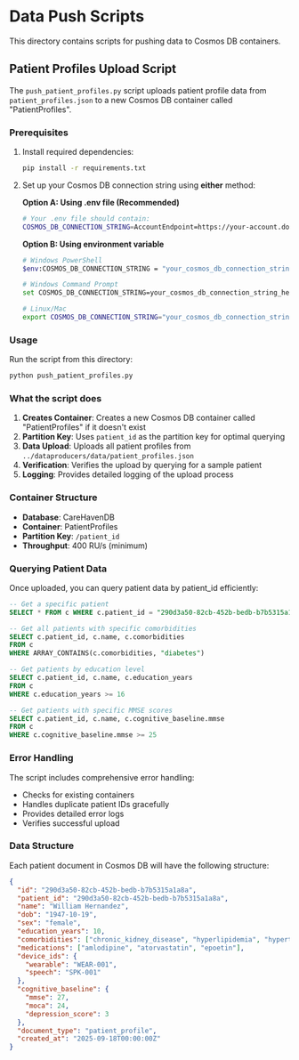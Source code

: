# Data Push Scripts

This directory contains scripts for pushing data to Cosmos DB containers.

## Patient Profiles Upload Script

The `push_patient_profiles.py` script uploads patient profile data from `patient_profiles.json` to a new Cosmos DB container called "PatientProfiles".

### Prerequisites

1. Install required dependencies:
   ```bash
   pip install -r requirements.txt
   ```

2. Set up your Cosmos DB connection string using **either** method:

   **Option A: Using .env file (Recommended)**
   ```bash
   # Your .env file should contain:
   COSMOS_DB_CONNECTION_STRING=AccountEndpoint=https://your-account.documents.azure.com:443/;AccountKey=your-key-here;
   ```

   **Option B: Using environment variable**
   ```bash
   # Windows PowerShell
   $env:COSMOS_DB_CONNECTION_STRING = "your_cosmos_db_connection_string_here"
   
   # Windows Command Prompt
   set COSMOS_DB_CONNECTION_STRING=your_cosmos_db_connection_string_here
   
   # Linux/Mac
   export COSMOS_DB_CONNECTION_STRING="your_cosmos_db_connection_string_here"
   ```

### Usage

Run the script from this directory:

```bash
python push_patient_profiles.py
```

### What the script does

1. **Creates Container**: Creates a new Cosmos DB container called "PatientProfiles" if it doesn't exist
2. **Partition Key**: Uses `patient_id` as the partition key for optimal querying
3. **Data Upload**: Uploads all patient profiles from `../dataproducers/data/patient_profiles.json`
4. **Verification**: Verifies the upload by querying for a sample patient
5. **Logging**: Provides detailed logging of the upload process

### Container Structure

- **Database**: CareHavenDB
- **Container**: PatientProfiles
- **Partition Key**: `/patient_id`
- **Throughput**: 400 RU/s (minimum)

### Querying Patient Data

Once uploaded, you can query patient data by patient_id efficiently:

```sql
-- Get a specific patient
SELECT * FROM c WHERE c.patient_id = "290d3a50-82cb-452b-bedb-b7b5315a1a8a"

-- Get all patients with specific comorbidities
SELECT c.patient_id, c.name, c.comorbidities 
FROM c 
WHERE ARRAY_CONTAINS(c.comorbidities, "diabetes")

-- Get patients by education level
SELECT c.patient_id, c.name, c.education_years 
FROM c 
WHERE c.education_years >= 16

-- Get patients with specific MMSE scores
SELECT c.patient_id, c.name, c.cognitive_baseline.mmse 
FROM c 
WHERE c.cognitive_baseline.mmse >= 25
```

### Error Handling

The script includes comprehensive error handling:
- Checks for existing containers
- Handles duplicate patient IDs gracefully
- Provides detailed error logs
- Verifies successful upload

### Data Structure

Each patient document in Cosmos DB will have the following structure:
```json
{
  "id": "290d3a50-82cb-452b-bedb-b7b5315a1a8a",
  "patient_id": "290d3a50-82cb-452b-bedb-b7b5315a1a8a",
  "name": "William Hernandez",
  "dob": "1947-10-19",
  "sex": "female",
  "education_years": 10,
  "comorbidities": ["chronic_kidney_disease", "hyperlipidemia", "hypertension"],
  "medications": ["amlodipine", "atorvastatin", "epoetin"],
  "device_ids": {
    "wearable": "WEAR-001",
    "speech": "SPK-001"
  },
  "cognitive_baseline": {
    "mmse": 27,
    "moca": 24,
    "depression_score": 3
  },
  "document_type": "patient_profile",
  "created_at": "2025-09-18T00:00:00Z"
}
```
